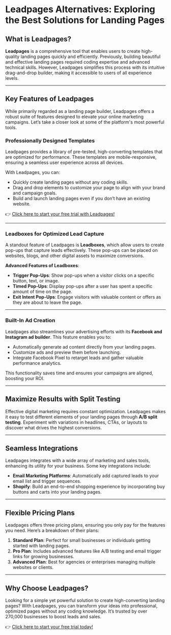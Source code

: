 # Leadpages Alternatives: Exploring the Best Solutions for Landing Pages

## What is Leadpages?

**Leadpages** is a comprehensive tool that enables users to create high-quality landing pages quickly and efficiently. Previously, building beautiful and effective landing pages required coding expertise and advanced technical skills. However, Leadpages simplifies this process with its intuitive drag-and-drop builder, making it accessible to users of all experience levels.

---

## Key Features of Leadpages

While primarily regarded as a landing page builder, Leadpages offers a robust suite of features designed to elevate your online marketing campaigns. Let’s take a closer look at some of the platform's most powerful tools.

### Professionally Designed Templates

Leadpages provides a library of pre-tested, high-converting templates that are optimized for performance. These templates are mobile-responsive, ensuring a seamless user experience across all devices. 

With Leadpages, you can:
- Quickly create landing pages without any coding skills.
- Drag and drop elements to customize your page to align with your brand and campaign goals.
- Build and launch landing pages even if you don’t have an existing website.

👉 [Click here to start your free trial with Leadpages!](https://bit.ly/LEadPages)

---

### Leadboxes for Optimized Lead Capture

A standout feature of Leadpages is **Leadboxes**, which allow users to create pop-ups that capture leads effectively. These pop-ups can be placed on websites, blogs, and other digital assets to maximize conversions.

**Advanced Features of Leadboxes**:
- **Trigger Pop-Ups**: Show pop-ups when a visitor clicks on a specific button, text, or image.
- **Timed Pop-Ups**: Display pop-ups after a user has spent a specific amount of time on the page.
- **Exit Intent Pop-Ups**: Engage visitors with valuable content or offers as they are about to leave the page.

---

### Built-In Ad Creation

Leadpages also streamlines your advertising efforts with its **Facebook and Instagram ad builder**. This feature enables you to:
- Automatically generate ad content directly from your landing pages.
- Customize ads and preview them before launching.
- Integrate Facebook Pixel to retarget leads and gather valuable performance analytics.

This functionality saves time and ensures your campaigns are aligned, boosting your ROI.

---

## Maximize Results with Split Testing

Effective digital marketing requires constant optimization. Leadpages makes it easy to test different elements of your landing pages through **A/B split testing**. Experiment with variations in headlines, CTAs, or layouts to discover what drives the highest conversions.

---

## Seamless Integrations

Leadpages integrates with a wide array of marketing and sales tools, enhancing its utility for your business. Some key integrations include:
- **Email Marketing Platforms**: Automatically add captured leads to your email list and trigger sequences.
- **Shopify**: Build an end-to-end shopping experience by incorporating buy buttons and carts into your landing pages.

---

## Flexible Pricing Plans

Leadpages offers three pricing plans, ensuring you only pay for the features you need. Here’s a breakdown of their plans:

1. **Standard Plan**: Perfect for small businesses or individuals getting started with landing pages.
2. **Pro Plan**: Includes advanced features like A/B testing and email trigger links for growing businesses.
3. **Advanced Plan**: Best for agencies or enterprises managing multiple websites or clients.

---

## Why Choose Leadpages?

Looking for a simple yet powerful solution to create high-converting landing pages? With Leadpages, you can transform your ideas into professional, optimized pages without any coding knowledge. It’s trusted by over 270,000 businesses to boost leads and sales.

👉 [Click here to start your free trial today!](https://bit.ly/LEadPages)
